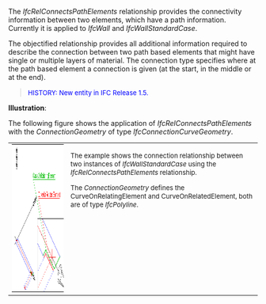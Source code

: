 ﻿The _IfcRelConnectsPathElements_ relationship provides the connectivity information between two elements, which have a path information. Currently it is applied to _IfcWall_ and _IfcWallStandardCase_.

The objectified relationship provides all additional information required to describe the connection between two path based elements that might have single or multiple layers of material. The connection type specifies where at the path based element a connection is given (at the start, in the middle or at the end).

> <font size="-1" color="#0000FF">HISTORY: New entity in IFC Release
		  1.5.</font>
>

**Illustration**:

The following figure shows the application of _IfcRelConnectsPathElements_ with the _ConnectionGeometry_ of type _IfcConnectionCurveGeometry_.

<table cellpadding="2" cellspacing="2"> 
		<tr valign="TOP"> 
		  <td valign="TOP" align="LEFT"><a href="drawings/IfcRelConnectsPathElements-Layout1.dwf"><img src="figures/ifcrelconnectspathelements-layout1.gif" alt="wall connection" width="393" height="299" border="0"></a></td> 
		  <td valign="TOP" align="LEFT"> 
			 <p><font size="-1">The example shows the connection relationship
				between two instances of <i>IfcWallStandardCase</i> using the
				<i>IfcRelConnectsPathElements</i> relationship. </font></p> 
			 <p><font size="-1">The <i>ConnectionGeometry</i> defines the
				CurveOnRelatingElement and CurveOnRelatedElement, both are of type
				<i>IfcPolyline</i>.</font></p></td> 
		</tr> 
	 </table>